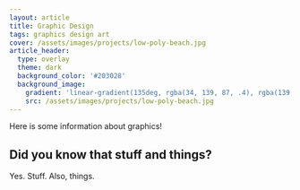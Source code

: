 ```yaml
---
layout: article
title: Graphic Design
tags: graphics design art
cover: /assets/images/projects/low-poly-beach.jpg
article_header:
  type: overlay
  theme: dark
  background_color: '#203028'
  background_image:
    gradient: 'linear-gradient(135deg, rgba(34, 139, 87, .4), rgba(139, 34, 139, .4))'
    src: /assets/images/projects/low-poly-beach.jpg
---
```


Here is some information about graphics!

<!--more-->

## Did you know that stuff and things?
Yes. Stuff. Also, things.